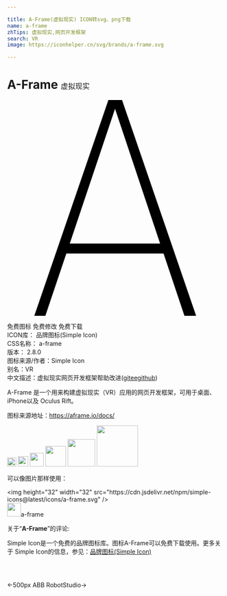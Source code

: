 ```yaml
---

title: A-Frame(虚拟现实) ICON转svg、png下载
name: a-frame
zhTips: 虚拟现实,网页开发框架
search: VR
image: https://iconhelper.cn/svg/brands/a-frame.svg

---
```


# A-Frame  <small style="font-size: 60%;font-weight: 100">虚拟现实</small>

<div id="svg" class="svg-wrap">
<svg role="img" viewBox="0 0 24 24" xmlns="http://www.w3.org/2000/svg"><title>A-Frame icon</title><path d="M17.37 17.07H6.57L4.24 24H3.01l8.23-24h1.52l8.23 24h-1.3zm-.39-1.13l-5-14.96-5.03 14.98h10.03Z"/></svg>
</div>
<detail full-name='a-frame'></detail>

<div class="detail-page">
<p>
<span><span class="badge-success badge">免费图标</span> <span class="badge-success badge">免费修改</span>  <span class="badge-success badge">免费下载</span> </span>
<br/>
<span>
ICON库：
<span class="badge-secondary badge">品牌图标(Simple Icon)</span> 
</span>
<br/>
<span>
CSS名称：
<span class="badge-secondary badge">a-frame</span> 
</span>

<br/>
<span>
版本：
<span class="badge-secondary badge">2.8.0</span> 
</span>
<br/>
<span>图标来源/作者：<span class="badge-light badge">Simple Icon</span></span> 
<br/>
<span>别名：<span class="badge-light badge">VR</span></span><br/><span class="zh-detail">中文描述：<span class="badge-primary badge">虚拟现实</span><span class="badge-primary badge">网页开发框架</span><span class="help-link"><span>帮助改进</span>(<a href="https://gitee.com/liuwave/icon-helper/edit/master/json/brands/a-frame.json" target="_blank" rel="noopener noreferrer">gitee</a><a href="https://github.com/liuwave/icon-helper/edit/master/json/brands/a-frame.json" target="_blank" rel="noopener noreferrer">github</a></span>)</span><br/>
</p>
</div><div class="description description alert alert-light"><p>A-Frame 是一个用来构建虚拟现实（VR）应用的网页开发框架，可用于桌面、iPhone以及 Oculus Rift。</p><p>图标来源地址：<a href="https://aframe.io/docs/" target="_blank" rel="noopener noreferrer">https://aframe.io/docs/</a></p></div>
<div class="alert alert-dark">
<img height="21" width="21" src="https://cdn.jsdelivr.net/npm/simple-icons@latest/icons/a-frame.svg" />
<img height="24" width="24" src="https://cdn.jsdelivr.net/npm/simple-icons@latest/icons/a-frame.svg" />
<img height="32" width="32" src="https://cdn.jsdelivr.net/npm/simple-icons@latest/icons/a-frame.svg" />
<img height="48" width="48" src="https://cdn.jsdelivr.net/npm/simple-icons@latest/icons/a-frame.svg" />
<img height="64" width="64" src="https://cdn.jsdelivr.net/npm/simple-icons@latest/icons/a-frame.svg" />
<img height="96" width="96" src="https://cdn.jsdelivr.net/npm/simple-icons@latest/icons/a-frame.svg" />

</div>
<div>
  <p>可以像图片那样使用：    
  </p>
  <div class="alert alert-primary" style="font-size: 14px">
    &lt;img height="32" width="32" src="https://cdn.jsdelivr.net/npm/simple-icons@latest/icons/a-frame.svg" /&gt;
    <copy-btn content='<img height="32" width="32" src="https://cdn.jsdelivr.net/npm/simple-icons@latest/icons/a-frame.svg" />'></copy-btn>
  </div>
  <div class="alert alert-secondary">
    <img height="32" width="32" src="https://cdn.jsdelivr.net/npm/simple-icons@latest/icons/a-frame.svg" />a-frame
    <copy-btn content="a-frame" btn-title="复制图标名称"></copy-btn>
  </div>
</div>
<div class="icon-detail__container">
<p>关于“<b>A-Frame</b>”的评论:</p>
</div>
<Vssue title="关于“A-Frame”的评论" />
<div><p>Simple Icon是一个免费的品牌图标库。图标A-Frame可以免费下载使用。更多关于  Simple Icon的信息，参见：<a target="_blank" href="https://iconhelper.cn/brands.html">品牌图标(Simple Icon)</a>
</p></div>


<div style="padding:2rem 0 " class="page-nav"><p class="inner"><span class="prev">←<router-link to="/icon/500px.html">500px</router-link></span> <span class="next"><router-link to="/icon/abb-robotstudio.html">ABB RobotStudio</router-link>→</span></p></div>
